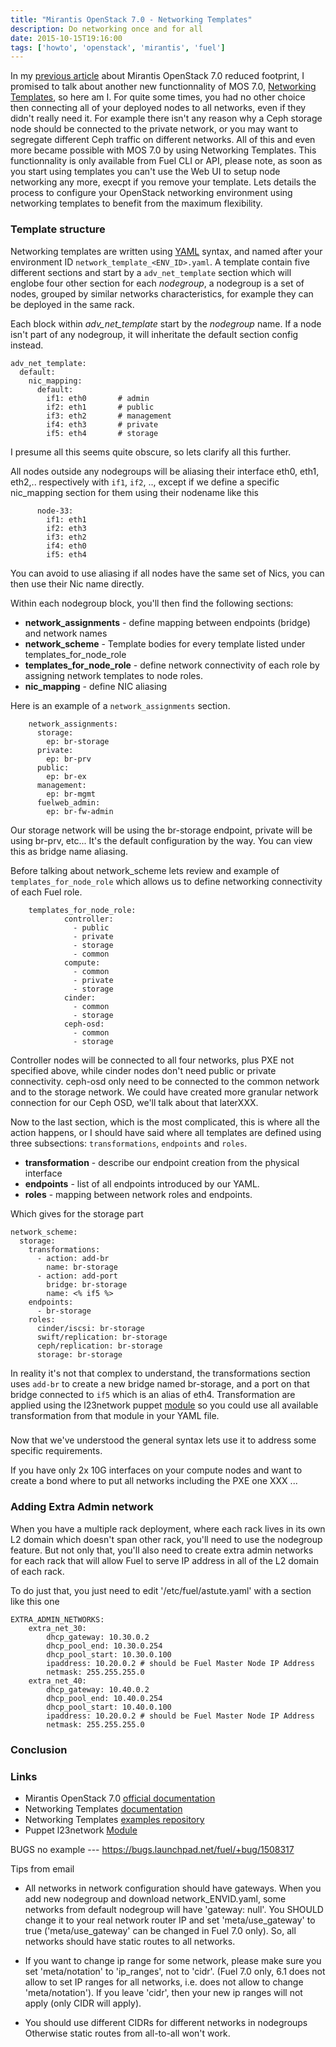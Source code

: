 ```yaml
---
title: "Mirantis OpenStack 7.0 - Networking Templates"
description: Do networking once and for all
date: 2015-10-15T19:16:00
tags: ['howto', 'openstack', 'mirantis', 'fuel']
---
```


In my [previous article](2015-10-01-mos7-reducedfootprint) about Mirantis OpenStack 7.0 reduced footprint, I promised to talk about another new functionnality of MOS 7.0, [Networking Templates](https://docs.mirantis.com/openstack/fuel/fuel-7.0/operations.html#using-networking-templates), so here am I. For quite some times, you had no other choice then connecting all of your deployed nodes to all networks, even if they didn't really need it. For example there isn't any reason why a Ceph storage node should be connected to the private network, or you may want to segregate different Ceph traffic on different networks. All of this and even more became possible with MOS 7.0 by using Networking Templates. This functionnality is only available from Fuel CLI or API, please note, as soon as you start using templates you can't use the Web UI to setup node networking any more, execpt if you remove your template. Lets details the process to configure your OpenStack networking environment using networking templates to benefit from the maximum flexibility.

<!-- more -->

### Template structure

Networking templates are written using [YAML](http://yaml.org/spec/1.2/spec.html) syntax, and named after your environment ID `network_template_<ENV_ID>.yaml`. A template contain five different sections and start by a `adv_net_template` section which will englobe four other section for each *nodegroup*, a nodegroup is a set of nodes, grouped by similar networks characteristics, for example they can be deployed in the same rack.

Each block within *adv_net_template* start by the *nodegroup* name. If a node isn't part of any nodegroup, it will inheritate the default section config instead.

	adv_net_template:
	  default:
	    nic_mapping:
	      default:
	        if1: eth0       # admin
	        if2: eth1       # public
	        if3: eth2       # management
	        if4: eth3       # private
	        if5: eth4       # storage

I presume all this seems quite obscure, so lets clarify all this further.

All nodes outside any nodegroups will be aliasing their interface eth0, eth1, eth2,.. respectively with `if1`, `if2`, .., except if we define a specific nic_mapping section for them using their nodename like this

		  node-33:
            if1: eth1
            if2: eth3
            if3: eth2
            if4: eth0
            if5: eth4

You can avoid to use aliasing if all nodes have the same set of Nics, you can then use their Nic name directly.

Within each nodegroup block, you'll then find the following sections:

* **network_assignments** - define mapping between endpoints (bridge) and network names
* **network_scheme** - Template bodies for every template listed under templates_for_node_role
* **templates_for_node_role** - define network connectivity of each role by assigning network templates to node roles.
* **nic_mapping** - define NIC aliasing

Here is an example of a `network_assignments` section.

		network_assignments:
          storage:
            ep: br-storage
          private:
            ep: br-prv
          public:
            ep: br-ex
          management:
            ep: br-mgmt
          fuelweb_admin:
            ep: br-fw-admin

Our storage network will be using the br-storage endpoint, private will be using br-prv, etc... It's the default configuration by the way. You can view this as bridge name aliasing.

Before talking about network_scheme lets review and example of `templates_for_node_role` which allows us to define networking connectivity of each Fuel role.

		templates_for_node_role:
		        controller:
		          - public
		          - private
		          - storage
		          - common
		        compute:
		          - common
		          - private
		          - storage
		        cinder:
		          - common
		          - storage
		        ceph-osd:
		          - common
		          - storage

Controller nodes will be connected to all four networks, plus PXE not specified above, while cinder nodes don't need public or private connectivity. ceph-osd only need to be connected to the common network and to the storage network. We could have created more granular network connection for our Ceph OSD, we'll talk about that laterXXX.

Now to the last section, which is the most complicated, this is where all the action happens, or I should have said where all templates are defined using three subsections: `transformations`, `endpoints` and `roles`. 

* **transformation** - describe our endpoint creation from the physical interface
* **endpoints** - list of all endpoints introduced by our YAML.
* **roles** - mapping between network roles and endpoints.

Which gives for the storage part

	network_scheme:
      storage:
        transformations:
          - action: add-br
            name: br-storage
          - action: add-port
            bridge: br-storage
            name: <% if5 %>
        endpoints:
          - br-storage
        roles:
          cinder/iscsi: br-storage
          swift/replication: br-storage
          ceph/replication: br-storage
          storage: br-storage

In reality it's not that complex to understand, the transformations section uses `add-br` to create a new bridge named br-storage, and a port on that bridge connected to `if5` which is an alias of eth4. Transformation are applied using the l23network puppet [module](https://github.com/stackforge/fuel-library/blob/master/deployment/puppet/l23network/README.md) so you could use all available transformation from that module in your YAML file.


###

Now that we've understood the general syntax lets use it to address some specific requirements.

If you have only 2x 10G interfaces on your compute nodes and want to create a bond where to put all networks including the PXE one XXX ...



### Adding Extra Admin network

When you have a multiple rack deployment, where each rack lives in its own L2 domain which doesn't span other rack, you'll need to use the nodegroup feature. But not only that, you'll also need to create extra admin networks for each rack that will allow Fuel to serve IP address in all of the L2 domain of each rack.

To do just that, you just need to edit '/etc/fuel/astute.yaml' with a section like this one

	EXTRA_ADMIN_NETWORKS:
		extra_net_30:
		    dhcp_gateway: 10.30.0.2
		    dhcp_pool_end: 10.30.0.254
		    dhcp_pool_start: 10.30.0.100
		    ipaddress: 10.20.0.2 # should be Fuel Master Node IP Address
		    netmask: 255.255.255.0
		extra_net_40:
		    dhcp_gateway: 10.40.0.2
		    dhcp_pool_end: 10.40.0.254
		    dhcp_pool_start: 10.40.0.100
		    ipaddress: 10.20.0.2 # should be Fuel Master Node IP Address
    		netmask: 255.255.255.0


### Conclusion



### Links		

* Mirantis OpenStack 7.0 [official documentation](https://docs.mirantis.com/openstack/fuel/fuel-7.0/#guides)
* Networking Templates [documentation](https://docs.mirantis.com/openstack/fuel/fuel-7.0/operations.html#using-networking-templates)
* Networking Templates [examples repository](https://github.com/stackforge/fuel-docs/tree/master/examples/network_templates)
* Puppet l23network [Module](https://github.com/stackforge/fuel-library/blob/master/deployment/puppet/l23network/README.md) 

[mos7-networkingtemplates-1]: /images/posts/mos7-networkingtemplates-1.png


BUGS
no example --- https://bugs.launchpad.net/fuel/+bug/1508317


Tips from email


- All networks in network configuration should have gateways.
When you add new nodegroup and download network_ENVID.yaml, some networks from default nodegroup will have 'gateway: null'. You SHOULD change it to your real network router IP and set 'meta/use_gateway' to true ('meta/use_gateway' can be changed in Fuel 7.0 only). So, all networks should have static routes to all networks.

- If you want to change ip range for some network, please make sure you set 'meta/notation' to 'ip_ranges', not to 'cidr'. (Fuel 7.0 only, 6.1 does not allow to set IP ranges for all networks, i.e. does not allow to change 'meta/notation').
If you leave 'cidr', then your new ip ranges will not apply (only CIDR will apply).

- You should use different CIDRs for different networks in nodegroups
Otherwise static routes from all-to-all won't work.
